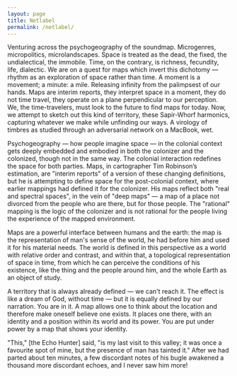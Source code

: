 ```yaml
---
layout: page
title: Netlabel
permalink: /netlabel/
---
```

Venturing across the psychogeography of the soundmap. Microgenres, micropolitics, microlandscapes. Space is treated as the dead, the fixed, the undialectical, the immobile. Time, on the contrary, is richness, fecundity, life, dialectic. We are on a quest for maps which invert this dichotomy — rhythm as an exploration of space rather than time. A moment is a movement; a minute: a mile. Releasing infinity from the palimpsest of our hands. Maps are interim reports, they interpret space in a moment, they do not time travel, they operate on a plane perpendicular to our perception. We, the time-travelers, must look to the future to find maps for today. Now, we attempt to sketch out this kind of territory, these Sapir-Whorf harmonics, capturing whatever we make while unfinding our ways. A virology of timbres as studied through an adversarial network on a MacBook, wet.

Psychogeography — how people imagine space — in the colonial context gets deeply embedded and embodied in both the colonizer and the colonized, though not in the same way. The colonial interaction redefines the space for both parties. Maps, in cartographer Tim Robinson’s estimation, are "interim reports" of a version of these changing definitions, but he is attempting to define space for the post-colonial context, where earlier mappings had defined it for the colonizer. His maps reflect both "real and spectral spaces", in the vein of "deep maps" — a map of a place not divorced from the people who are there, but for those people. The "rational" mapping is the logic of the colonizer and is not rational for the people living the experience of the mapped environment.

Maps are a powerful interface between humans and the earth: the map is the representation of man's sense of the world, he had before him and used it for his material needs. The world is defined in this perspective as a world with relative order and contrast, and within that, a topological representation of space in time, from which he can perceive the conditions of his existence, like the thing and the people around him, and the whole Earth as an object of study.

A territory that is always already defined — we can't reach it. The effect is like a dream of God, without time — but it is equally defined by our narration. You are in it. A map allows one to think about the location and therefore make oneself believe one exists. It places one there, with an identity and a position within its world and its power. You are put under power by a map that shows your identity.

"This," [the Echo Hunter] said, "is my last visit to this valley; it was once a favourite spot of mine, but the presence of man has tainted it." After we had parted about ten minutes, a few discordant notes of his bugle awakened a thousand more discordant echoes, and I never saw him more!
